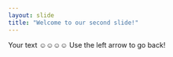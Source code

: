 ```yaml
---
layout: slide
title: "Welcome to our second slide!"
---
```

Your text ☺☺☺☺
Use the left arrow to go back!
